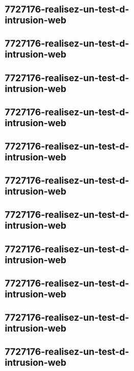 # 7727176-realisez-un-test-d-intrusion-web
# 7727176-realisez-un-test-d-intrusion-web
# 7727176-realisez-un-test-d-intrusion-web
# 7727176-realisez-un-test-d-intrusion-web
# 7727176-realisez-un-test-d-intrusion-web
# 7727176-realisez-un-test-d-intrusion-web
# 7727176-realisez-un-test-d-intrusion-web
# 7727176-realisez-un-test-d-intrusion-web
# 7727176-realisez-un-test-d-intrusion-web
# 7727176-realisez-un-test-d-intrusion-web
# 7727176-realisez-un-test-d-intrusion-web
